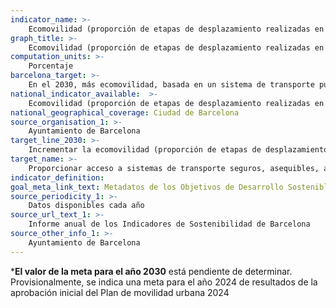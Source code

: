 ```yaml
---
indicator_name: >-
    Ecomovilidad (proporción de etapas de desplazamiento realizadas en medios de transporte público o no motorizado)
graph_title: >-
    Ecomovilidad (proporción de etapas de desplazamiento realizadas en medios de transporte público o no motorizado)
computation_units: >-
    Porcentaje
barcelona_target: >-
    En el 2030, más ecomovilidad, basada en un sistema de transporte público de máxima calidad, sostenible e inclusivo
national_indicator_available:  >-
    Ecomovilidad (proporción de etapas de desplazamiento realizadas en medios de transporte público o no motorizado)
national_geographical_coverage: Ciudad de Barcelona 
source_organisation_1: >-
    Ayuntamiento de Barcelona
target_line_2030: >-
    Incrementar la ecomovilidad (proporción de etapas de desplazamiento realizadas en medios de transporte público o no motorizado). Valor meta 2024: 81,52%
target_name: >-
    Proporcionar acceso a sistemas de transporte seguros, asequibles, accesibles y sostenibles para todas las personas, y mejorar la seguridad vial, en particular mediante la ampliación del transporte público, con especial atención a las necesidades de las personas en situación vulnerable, mujeres, niñas y niños, personas con discapacidad y personas mayores
indicator_definition:
goal_meta_link_text: Metadatos de los Objetivos de Desarrollo Sostenible de las Naciones Unidas (pdf 894kB)
source_periodicity_1: >-
    Datos disponibles cada año
source_url_text_1: >-
    Informe anual de los Indicadores de Sostenibilidad de Barcelona
source_other_info_1: >-
    Ayuntamiento de Barcelona
---
```

***El valor de la meta para el año 2030** está pendiente de determinar. Provisionalmente, se indica una meta para el año 2024 de resultados de la aprobación inicial del Plan de movilidad urbana 2024

